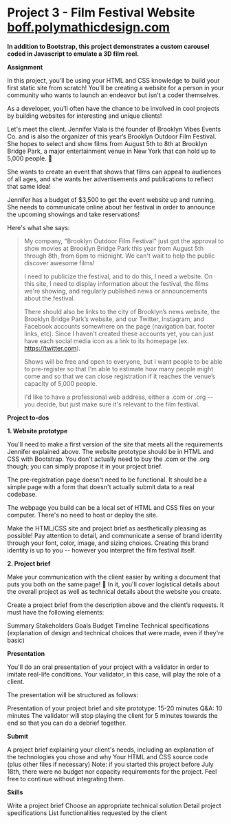 # Project 3 - Film Festival Website [boff.polymathicdesign.com](http://boff.polymathicdesign.com)

**In addition to Bootstrap, this project demonstrates a custom carousel coded in Javascript to emulate a 3D film reel.** 


**Assignment**

In this project, you'll be using your HTML and CSS knowledge to build your first static site from scratch! You'll be creating a website for a person in your community who wants to launch an endeavor but isn't a coder themselves. 

As a developer, you'll often have the chance to be involved in cool projects by building websites for interesting and unique clients!

Let's meet the client. Jennifer Viala is the founder of Brooklyn Vibes Events Co. and is also the organizer of this year’s Brooklyn Outdoor Film Festival. She hopes to select and show films from August 5th to 8th at Brooklyn Bridge Park, a major entertainment venue in New York that can hold up to 5,000 people. 🌉

She wants to create an event that shows that films can appeal to audiences of all ages, and she wants her advertisements and publications to reflect that same idea!

Jennifer has a budget of $3,500 to get the event website up and running. She needs to communicate online about her festival in order to announce the upcoming showings and take reservations!

Here's what she says:

>My company, "Brooklyn Outdoor Film Festival" just got the approval to show movies at Brooklyn Bridge Park this year from August 5th through 8th, from 6pm to midnight. We can't wait to help the public discover awesome films!
>
>I need to publicize the festival, and to do this, I need a website. On this site, I need to display information about the festival, the films we're showing, and regularly published news or announcements about the festival.
>
>There should also be links to the city of Brooklyn’s news website, the Brooklyn Bridge Park’s website, and our Twitter, Instagram, and Facebook accounts somewhere on the page (navigation bar, footer links, etc). Since I haven't created these accounts yet, you can just have each social media icon as a link to its homepage (ex. https://twitter.com). 
>
>Shows will be free and open to everyone, but I want people to be able to pre-register so that I'm able to estimate how many people might come and so that we can close registration if it reaches the venue’s capacity of 5,000 people.
>
>I'd like to have a professional web address, either a .com or .org -- you decide, but just make sure it's relevant to the film festival.


**Project to-dos**

**1. Website prototype**

You'll need to make a first version of the site that meets all the requirements Jennifer explained above. The website prototype should be in HTML and CSS with Bootstrap. You don't actually need to buy the .com or the .org though; you can simply propose it in your project brief.

The pre-registration page doesn't need to be functional. It should be a simple page with a form that doesn't actually submit data to a real codebase.

The webpage you build can be a local set of HTML and CSS files on your computer. There's no need to host or deploy the site.

Make the HTML/CSS site and project brief as aesthetically pleasing as possible! Pay attention to detail, and communicate a sense of brand identity through your font, color, image, and sizing choices. Creating this brand identity is up to you -- however you interpret the film festival itself. 


**2. Project brief**

Make your communication with the client easier by writing a document that puts you both on the same page! 🙌 In it, you'll cover logistical details about the overall project as well as technical details about the website you create.

Create a project brief from the description above and the client’s requests. It must have the following elements:

Summary
Stakeholders
Goals
Budget
Timeline
Technical specifications (explanation of design and technical choices that were made, even if they're basic)

**Presentation**

You'll do an oral presentation of your project with a validator in order to imitate real-life conditions. Your validator, in this case, will play the role of a client. 

The presentation will be structured as follows:  

Presentation of your project brief and site prototype: 15-20 minutes
Q&A: 10 minutes
The validator will stop playing the client for 5 minutes towards the end so that you can do a debrief together.

**Submit**

A project brief explaining your client's needs, including an explanation of the technologies you chose and why
Your HTML and CSS source code (plus other files if necessary)
Note: if you started this project before July 18th, there were no budget nor capacity requirements for the project. Feel free to continue without integrating them. 

**Skills**

Write a project brief
Choose an appropriate technical solution
Detail project specifications
List functionalities requested by the client
